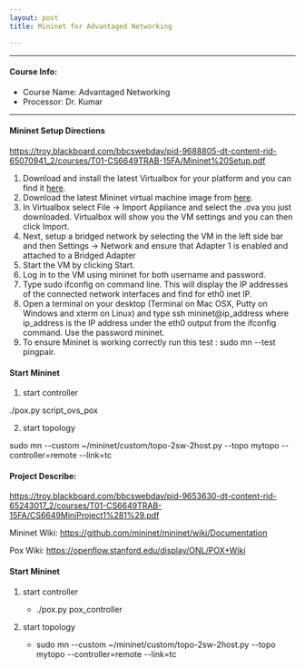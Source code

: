 ```yaml
---
layout: post
title: Mininet for Advantaged Networking

---
```


<style type="text/css">
    .index-image{
        color: blue;
    }
    .index-image:hover{
        cursor: pointer;
    }
</style>
<script type="text/javascript" src="http://cdn.mathjax.org/mathjax/latest/MathJax.js?config=TeX-AMS-MML_HTMLorMML"></script>

---

#### Course Info:

- Course Name: Advantaged Networking
- Processor: Dr. Kumar

---

#### Mininet Setup Directions

https://troy.blackboard.com/bbcswebdav/pid-9688805-dt-content-rid-65070941_2/courses/T01-CS6649TRAB-15FA/Mininet%20Setup.pdf

1. Download and install the latest Virtualbox for your platform and you can find it [here](https://www.virtualbox.org/wiki/Downloads).
2. Download the latest Mininet virtual machine image from [here](https://github.com/mininet/mininet/wiki/Mininet-VM-Images). 
3. In Virtualbox select File -> Import Appliance and select the .ova you just downloaded. Virtualbox will show you the VM settings and you can then click Import.
4. Next, setup a bridged network by selecting the VM in the left side bar and then Settings -> Network and ensure that Adapter 1 is enabled and attached to a Bridged Adapter
5. Start the VM by clicking Start.
6. Log in to the VM using mininet for both username and password.
7. Type sudo ifconfig on command line. This will display the IP addresses of the connected network interfaces and find for eth0 inet IP. 
8. Open a terminal on your desktop (Terminal on Mac OSX, Putty on Windows and xterm on Linux) and type ssh mininet@ip_address where ip_address is the IP address under the eth0 output from the ifconfig command. Use the password mininet.
9. To ensure Mininet is working correctly run this test : sudo mn --test pingpair.

#### Start Mininet

1. start controller

./pox.py script_ovs_pox

2. start topology

sudo mn --custom ~/mininet/custom/topo-2sw-2host.py --topo mytopo --controller=remote --link=tc

#### Project Describe:

https://troy.blackboard.com/bbcswebdav/pid-9653630-dt-content-rid-65243017_2/courses/T01-CS6649TRAB-15FA/CS6649MiniProject1%281%29.pdf

Mininet Wiki: https://github.com/mininet/mininet/wiki/Documentation

Pox Wiki: https://openflow.stanford.edu/display/ONL/POX+Wiki

#### Start Mininet

1. start controller

    - ./pox.py pox_controller

2. start topology

    - sudo mn --custom ~/mininet/custom/topo-2sw-2host.py --topo mytopo --controller=remote --link=tc

<script src="/js/jquery-2.1.3.min.js"></script>
<script type="text/javascript">
$(".index-image").click(function(){
    $(this).next().toggle() ;
});
</script>
